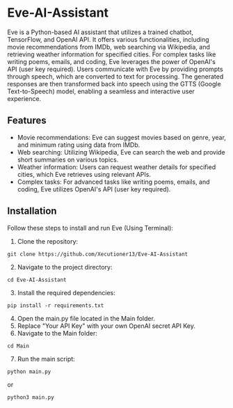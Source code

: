 # Eve-AI-Assistant
Eve is a Python-based AI assistant that utilizes a trained chatbot, TensorFlow, and OpenAI API. It offers various functionalities, including movie recommendations from IMDb, web searching via Wikipedia, and retrieving weather information for specified cities. For complex tasks like writing poems, emails, and coding, Eve leverages the power of OpenAI's API (user key required). Users communicate with Eve by providing prompts through speech, which are converted to text for processing. The generated responses are then transformed back into speech using the GTTS (Google Text-to-Speech) model, enabling a seamless and interactive user experience.
## Features
* Movie recommendations: Eve can suggest movies based on genre, year, and minimum rating using data from IMDb.
* Web searching: Utilizing Wikipedia, Eve can search the web and provide short summaries on various topics.
* Weather information: Users can request weather details for specified cities, which Eve retrieves using relevant APIs.
* Complex tasks: For advanced tasks like writing poems, emails, and coding, Eve utilizes OpenAI's API (user key required).
## Installation
Follow these steps to install and run Eve (Using Terminal):
1. Clone the repository:
```terminal
git clone https://github.com/Xecutioner13/Eve-AI-Assistant
```
2. Navigate to the project directory:
```terminal
cd Eve-AI-Assistant
```
3. Install the required dependencies:
```terminal
pip install -r requirements.txt
```
4. Open the main.py file located in the Main folder.
5. Replace "Your API Key" with your own OpenAI secret API Key.
6. Navigate to the Main folder:
```terminal
cd Main
```
7. Run the main script:
```terminal
python main.py
```
or
```terminal
python3 main.py
```
